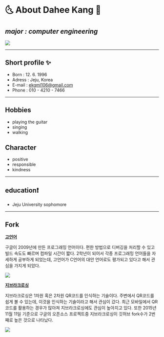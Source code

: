 ﻿# :last_quarter_moon_with_face: **About Dahee Kang** :first_quarter_moon_with_face:

## *major : computer engineering*

![](https://scontent.xx.fbcdn.net/hphotos-xfl1/v/t1.0-9/13043614_1720067528275271_4793034218495257948_n.jpg?oh=e887fe4c224693dc88728978a98001fb&oe=57B1BEB9)

---
## Short profile :sparkles:


- Born : 12. 6. 1996
- Adress : Jeju, Korea
- E-mail : ekgml106@gmail.com
- Phone : 010 - 4210 - 7466


---

## Hobbies

- playing the guitar
- singing
- walking  


## Character

- positive
- responsible
- kindness


---

## education:exclamation:

- Jeju University sophomore


---

## Fork

**[고언어](https://github.com/backchi/go)**

구글이 2009년에 만든 프로그래밍 언어이다. 
편한 방법으로 디버깅을 처리할 수 있고 빌드 속도도 빠르며 컴파일 시간이 짧다.
2학년이 되어서 각종 프로그래밍 언어들을 자세하게 공부하게 되었는데, 고언어가 C언어의 대안 언어로도 평가되고 있다고 해서 관심을 가지게 되었다.


![](http://www.bloter.net/wp-content/uploads/2015/06/modern_lang_01go_char-RE.jpg)



**[지브라크로싱](https://github.com/backchi/zxing)**

지브라크로싱은 1차원 혹은 2차원 QR코드를 인식하는 기술이다.
주변에서 QR코드를 쉽게 볼 수 있는데, 이것을 인식하는 기술이라고 해서 관심이 갔다.
최근 모바일에서 QR코드를 활용하는 경우가 많아져 지브라크로싱에도 관심이 높아지고 있다.
또한 2015년 11월 11일 기준으로 구글의 오픈소스 프로젝트중 지브라크로싱이 깃허브 fork수가 2번째로 높은 것으로 나타났다.


![](http://static.hubzum.zumst.com/hubzum/2015/11/16/08/44c797b79729455c994e32d847f93baa.jpg)



